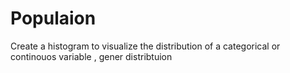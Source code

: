 # Populaion
Create a histogram to visualize the distribution of a categorical or continouos variable , gener distribtuion
